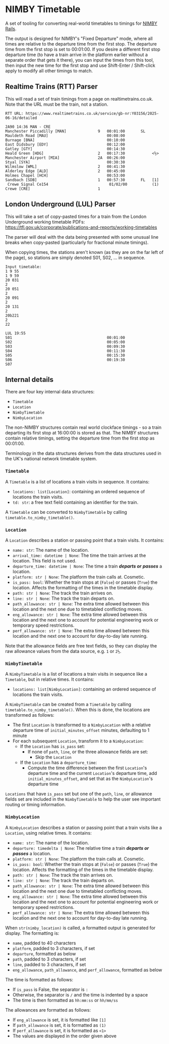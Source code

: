 # NIMBY Timetable

A set of tooling for converting real-world timetables to timings for [NIMBY Rails](https://store.steampowered.com/app/1134710/NIMBY_Rails/).

The output is designed for NIMBY's "Fixed Departure" mode, where all times
are relative to the departure time from the first stop. The departure time
from the first stop is set to 00:01:00. If you desire a different first
stop departure time (to have a train arrive in the platform earlier without
a separate order that gets it there), you can input the times from this
tool, then input the new time for the first stop and use Shift-Enter / 
Shift-click apply to modify all other timings to match.

## Realtime Trains (RTT) Parser

This will read a set of train timings from a page on realtimetrains.co.uk.
Note that the URL must be the train, not a station. 

```
RTT URL: https://www.realtimetrains.co.uk/service/gb-nr:Y03156/2025-06-16/detailed

2A90 14:36 MAN - CRE
Manchester Piccadilly [MAN]              9   00:01:00       SL
Mauldeth Road [MAU]                          00:08:00
Burnage [BNA]                                00:10:00
East Didsbury [EDY]                          00:12:00
Gatley [GTY]                                 00:14:30
Heald Green [HDG]                        2   00:17:30            <½>
Manchester Airport [MIA]                 2A  00:26:00
Styal [SYA]                                  00:30:30
Wilmslow [WML]                           2   00:41:30
Alderley Edge [ALD]                      2   00:45:00
Holmes Chapel [HCH]                          00:53:00
Sandbach [SDB]                           1   00:57:30       FL   [1]
 Crewe Signal Ce154                           01/02/00           (1)
Crewe [CRE]                              1
```

## London Underground (LUL) Parser

This will take a set of copy-pasted times for a train from the London
Underground working timetable PDFs: https://tfl.gov.uk/corporate/publications-and-reports/working-timetables

The parser will deal with the data being presented with some unusual line
breaks when copy-pasted (particularly for fractional minute timings).

When copying times, the stations aren't known (as they are on the far left
of the page), so stations are simply denoted S01, S02, ... in sequence.

```
Input timetable:
1 9 55
1 9 59
20 031
2
20 051
2
20 091
2
20 131
2
20b221
2
22

LUL 19:55
S01                                          00:01:00
S02                                          00:05:00
S03                                          00:09:30
S04                                          00:11:30
S05                                          00:15:30
S06                                          00:19:30
S07
```

## Internal details

There are four key internal data structures:
* `Timetable`
* `Location`
* `NimbyTimetable`
* `NimbyLocation`

The non-NIMBY structures contain real world clockface timings - so a train
departing its first stop at 16:00:00 is stored as that. The NIMBY
structures contain relative timings, setting the departure time from the
first stop as 00:01:00.

Terminology in the data structures derives from the data structures used
in the UK's national network timetable system.

### `Timetable`

A `Timetable` is a list of locations a train visits in sequence. It
contains:
* `locations: list[Location]`: containing an ordered sequence of locations the
  train visits.
* `td: str`: a free text field containing an identifier for the train.

A `Timetable` can be converted to `NimbyTimetable` by calling
`timetable.to_nimby_timetable()`.

### `Location`

A `Location` describes a station or passing point that a train visits.
It contains:
* `name: str`: The name of the location.
* `arrival_time: datetime | None`: The time the train arrives at the
  location. This field is not used.
* `departure_time: datetime | None`: The time a train ***departs or***
  ***passes*** a location.
* `platform: str | None`: The platform the train calls at. Cosmetic.
* `is_pass: bool`: Whether the train stops at (`False`) or passes
  (`True`) the location. Affects the formatting of the times in the
  timetable display.
* `path: str | None`: The track the train arrives on.
* `line: str | None`: The track the train departs on.
* `path_allowance: str | None`: The extra time allowed between this
  location and the next one due to timetabled conflicting moves.
* `eng_allowance: str | None`: The extra time allowed between this
  location and the next one to account for potential engineering
  work or temporary speed restrictions.
* `perf_allowance: str | None`: The extra time allowed between this
  location and the next one to account for day-to-day late running.

Note that the allowance fields are free text fields, so they can
display the raw allowance values from the data source, e.g.
`1` or `2½`.

### `NimbyTimetable`

A `NimbyTimetable` is a list of locations a train visits in sequence
like a `Timetable`, but in relative times. It contains:
* `locations: list[NimbyLocation]`: containing an ordered sequence of locations the
  train visits.

A `NimbyTimetable` can be created from a `Timetable` by calling
`timetable.to_nimby_timetable()`. When this is done, the locations are
transformed as follows:
* The first `Location` is transformed to a `NimbyLocation` with a 
  relative departure time of `initial_minutes_offset` minutes,
  defaulting to 1 minute
* For each subsequent `Location`, transform it to a `NimbyLocation`:
  * If the `Location` has `is_pass` set:
    * If none of `path`, `line`, or the three allowance fields are set:
      * Skip the `Location`
  * If the `Location` has a `departure_time`:
    * Compute the time difference between the first `Location`'s departure
      time and the current `Location`'s departure time, add 
      `initial_minutes_offset`, and set that as the `NimbyLocation`'s
      departure time

`Locations` that have `is_pass` set but one of the `path`, `line`, or
allowance fields set are included in the `NimbyTimetable` to help the
user see important routing or timing information.

### `NimbyLocation`
A `NimbyLocation` describes a station or passing point that a train visits
like a `Location`, using relative times. It contains:
* `name: str`: The name of the location.
* `departure: timedelta | None`: The relative time a train ***departs or***
  ***passes*** a location.
* `platform: str | None`: The platform the train calls at. Cosmetic.
* `is_pass: bool`: Whether the train stops at (`False`) or passes
  (`True`) the location. Affects the formatting of the times in the
  timetable display.
* `path: str | None`: The track the train arrives on.
* `line: str | None`: The track the train departs on.
* `path_allowance: str | None`: The extra time allowed between this
  location and the next one due to timetabled conflicting moves.
* `eng_allowance: str | None`: The extra time allowed between this
  location and the next one to account for potential engineering
  work or temporary speed restrictions.
* `perf_allowance: str | None`: The extra time allowed between this
  location and the next one to account for day-to-day late running.

When `str(nimby_location)` is called, a formatted output is generated
for display. The formatting is:
* `name`, padded to 40 characters
* `platform`, padded to 3 characters, if set
* `departure`, formatted as below
* `path`, padded to 3 characters, if set
* `line`, padded to 3 characters, if set
* `eng_allowance`, `path_allowance`, and `perf_allowance`, formatted as
  below

The time is formatted as follows:
* If `is_pass` is False, the separator is `:`
* Otherwise, the separator is `/` and the time is indented by a space
* The time is then formatted as `hh:mm:ss` or `hh/mm/ss`

The allowances are formatted as follows:
* If `eng_allowance` is set, it is formatted like `[1]`
* If `path_allowance` is set, it is formatted as `(1)`
* If `perf_allowance` is set, it is formatted as `<1>`
* The values are displayed in the order given above
